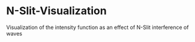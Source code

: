 # N-Slit-Visualization
Visualization of the intensity function as an effect of N-Slit interference of waves
